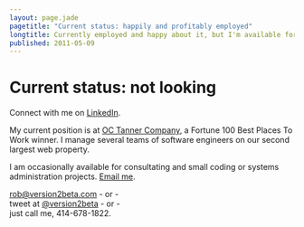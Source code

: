 ```yaml
---
layout: page.jade
pagetitle: "Current status: happily and profitably employed"
longtitle: Currently employed and happy about it, but I'm available for moonlighting or freelance, writing, training, and presentations.
published: 2011-05-09
---
```


# Current status: not looking

Connect with me on [LinkedIn][linkedin].

My current position is at [OC Tanner Company][oct], a Fortune 100 Best Places To Work winner. I manage several teams of software engineers on our second largest web property.

I am occasionally available for consultating and small coding or systems administration projects. [Email me](mailto:rob@version2beta.com).

[rob@version2beta.com](mailto:rob@version2beta.com) - or -<br />
tweet at [@version2beta](http://twitter.com/version2beta) - or -<br />
just call me, 414-678-1822.

[linkedin]: https://www.linkedin.com/in/mrobertmartin "Rob Martin on LinkedIn"
[oct]: http://octanner.com/ "OC Tanner Company does workplace appreciation and recognition"
